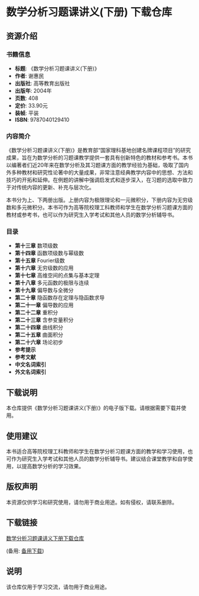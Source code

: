 # 数学分析习题课讲义(下册) 下载仓库

## 资源介绍

### 书籍信息
- **标题**: 《数学分析习题课讲义(下册)》
- **作者**: 谢惠民
- **出版社**: 高等教育出版社
- **出版年**: 2004年
- **页数**: 408
- **定价**: 33.90元
- **装帧**: 平装
- **ISBN**: 9787040129410

### 内容简介
《数学分析习题课讲义(下册)》是教育部“国家理科基地创建名牌课程项目”的研究成果，旨在为数学分析的习题课教学提供一套具有创新特色的教材和参考书。本书以编著者们近20年来在数学分析及其习题课方面的教学经验为基础，吸取了国内外多种教材和研究性论著中的大量成果，非常注意经典教学内容中的思想、方法和技巧的开拓和延伸。在例题的讲解中强调启发式和逐步深入，在习题的选取中致力于对传统内容的更新、补充与层次化。

本书分为上、下两册出版。上册内容为极限理论和一元微积分，下册内容为无穷级数和多元微积分。本书可作为高等院校理工科教师和学生在数学分析习题课方面的教材或参考书，也可以作为研究生入学考试和其他人员的数学分析辅导书。

### 目录
- **第十三章** 数项级数
- **第十四章** 函数项级数与幂级数
- **第十五章** Fourier级数
- **第十六章** 无穷级数的应用
- **第十七章** 高维空间的点集与基本定理
- **第十八章** 多元函数的极限与连续
- **第十九章** 偏导数与全微分
- **第二十章** 隐函数存在定理与隐函数求导
- **第二十一章** 偏导数的应用
- **第二十二章** 重积分
- **第二十三章** 含参变量积分
- **第二十四章** 曲线积分
- **第二十五章** 曲面积分
- **第二十六章** 场论初步
- **参考提示**
- **参考文献**
- **中文名词索引**
- **外文名词索引**

## 下载说明
本仓库提供《数学分析习题课讲义(下册)》的电子版下载。请根据需要下载并使用。

## 使用建议
本书适合高等院校理工科教师和学生在数学分析习题课方面的教学和学习使用，也可作为研究生入学考试和其他人员的数学分析辅导书。建议结合课堂教学和自学使用，以提高数学分析的学习效果。

## 版权声明
本资源仅供学习和研究使用，请勿用于商业用途。如有侵权，请联系删除。

## 下载链接
[数学分析习题课讲义下册下载仓库](https://pan.quark.cn/s/8890b383c669) 

(备用: [备用下载](https://pan.baidu.com/s/1AJxM00M_N9eooHEod8JGMg?pwd=1234))

## 说明

该仓库仅用于学习交流，请勿用于商业用途。
